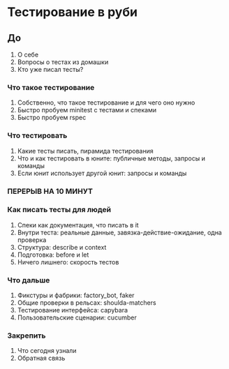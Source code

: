 # Тестирование в руби

## До
1. О себе
1. Вопросы о тестах из домашки
1. Кто уже писал тесты?

### Что такое тестирование
1. Собственно, что такое тестирование и для чего оно нужно
1. Быстро пробуем minitest с тестами и спеками
1. Быстро пробуем rspec

### Что тестировать
1. Какие тесты писать, пирамида тестирования
1. Что и как тестировать в юните: публичные методы, запросы и команды
1. Если юнит использует другой юнит: запросы и команды

### ПЕРЕРЫВ НА 10 МИНУТ

### Как писать тесты для людей
1. Спеки как документация, что писать в it
1. Внутри теста: реальные данные, завязка-действие-ожидание, одна проверка
1. Структура: describe и context
1. Подготовка: before и let
1. Ничего лишнего: скорость тестов

### Что дальше
1. Фикстуры и фабрики: factory_bot, faker
1. Общие проверки в рельсах: shoulda-matchers
1. Тестирование интерфейса: capybara
1. Пользовательские сценарии: cucumber

### Закрепить
1. Что сегодня узнали
1. Обратная связь
